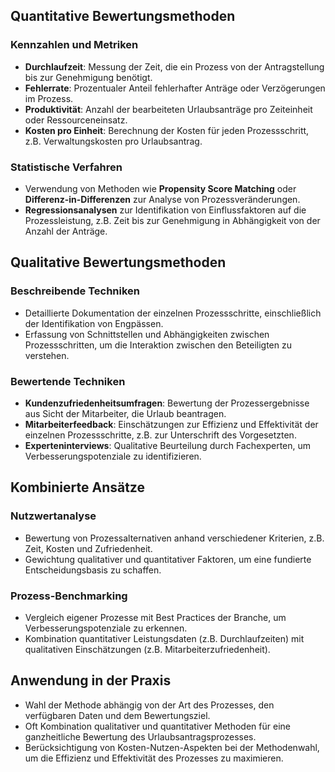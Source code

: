## Quantitative Bewertungsmethoden

### Kennzahlen und Metriken
- **Durchlaufzeit**: Messung der Zeit, die ein Prozess von der Antragstellung bis zur Genehmigung benötigt.
- **Fehlerrate**: Prozentualer Anteil fehlerhafter Anträge oder Verzögerungen im Prozess.
- **Produktivität**: Anzahl der bearbeiteten Urlaubsanträge pro Zeiteinheit oder Ressourceneinsatz.
- **Kosten pro Einheit**: Berechnung der Kosten für jeden Prozessschritt, z.B. Verwaltungskosten pro Urlaubsantrag.

### Statistische Verfahren
- Verwendung von Methoden wie **Propensity Score Matching** oder **Differenz-in-Differenzen** zur Analyse von Prozessveränderungen.
- **Regressionsanalysen** zur Identifikation von Einflussfaktoren auf die Prozessleistung, z.B. Zeit bis zur Genehmigung in Abhängigkeit von der Anzahl der Anträge.

## Qualitative Bewertungsmethoden

### Beschreibende Techniken
- Detaillierte Dokumentation der einzelnen Prozessschritte, einschließlich der Identifikation von Engpässen.
- Erfassung von Schnittstellen und Abhängigkeiten zwischen Prozessschritten, um die Interaktion zwischen den Beteiligten zu verstehen.

### Bewertende Techniken
- **Kundenzufriedenheitsumfragen**: Bewertung der Prozessergebnisse aus Sicht der Mitarbeiter, die Urlaub beantragen.
- **Mitarbeiterfeedback**: Einschätzungen zur Effizienz und Effektivität der einzelnen Prozessschritte, z.B. zur Unterschrift des Vorgesetzten.
- **Experteninterviews**: Qualitative Beurteilung durch Fachexperten, um Verbesserungspotenziale zu identifizieren.

## Kombinierte Ansätze

### Nutzwertanalyse
- Bewertung von Prozessalternativen anhand verschiedener Kriterien, z.B. Zeit, Kosten und Zufriedenheit.
- Gewichtung qualitativer und quantitativer Faktoren, um eine fundierte Entscheidungsbasis zu schaffen.

### Prozess-Benchmarking
- Vergleich eigener Prozesse mit Best Practices der Branche, um Verbesserungspotenziale zu erkennen.
- Kombination quantitativer Leistungsdaten (z.B. Durchlaufzeiten) mit qualitativen Einschätzungen (z.B. Mitarbeiterzufriedenheit).

## Anwendung in der Praxis
- Wahl der Methode abhängig von der Art des Prozesses, den verfügbaren Daten und dem Bewertungsziel.
- Oft Kombination qualitativer und quantitativer Methoden für eine ganzheitliche Bewertung des Urlaubsantragsprozesses.
- Berücksichtigung von Kosten-Nutzen-Aspekten bei der Methodenwahl, um die Effizienz und Effektivität des Prozesses zu maximieren.

